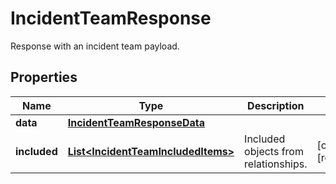 

# IncidentTeamResponse

Response with an incident team payload.

## Properties

Name | Type | Description | Notes
------------ | ------------- | ------------- | -------------
**data** | [**IncidentTeamResponseData**](IncidentTeamResponseData.md) |  | 
**included** | [**List&lt;IncidentTeamIncludedItems&gt;**](IncidentTeamIncludedItems.md) | Included objects from relationships. |  [optional] [readonly]



